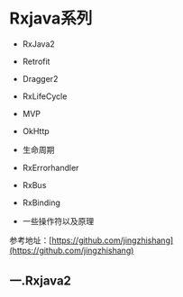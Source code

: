 # Rxjava系列

- RxJava2   

- Retrofit

- Dragger2

- RxLifeCycle

- MVP

- OkHttp

- 生命周期

- RxErrorhandler 

- RxBus

- RxBinding

- 一些操作符以及原理

参考地址：[https://github.com/jingzhishang](https://github.com/jingzhishang)

## 一.Rxjava2

